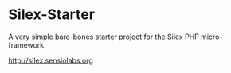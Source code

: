 Silex-Starter
=============

A very simple bare-bones starter project for the Silex PHP micro-framework.

http://silex.sensiolabs.org
